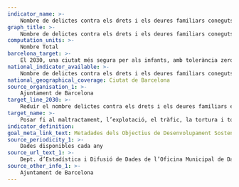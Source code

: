 ```yaml
---
indicator_name: >-
    Nombre de delictes contra els drets i els deures familiars coneguts pels cossos policials
graph_title: >-
    Nombre de delictes contra els drets i els deures familiars coneguts pels cossos policials
computation_units: >-
    Nombre Total
barcelona_target: >-
    El 2030, una ciutat més segura per als infants, amb tolerància zero cap al maltractament infantil
national_indicator_available: >-
    Nombre de delictes contra els drets i els deures familiars coneguts pels cossos policials
national_geographical_coverage: Ciutat de Barcelona 
source_organisation_1: >-
    Ajuntament de Barcelona
target_line_2030: >-
    Reduir el nombre delictes contra els drets i els deures familiars en un 50%. Valor fita 2030: 87 o menys
target_name: >-
    Posar fi al maltractament, l’explotació, el tràfic, la tortura i totes les formes de violència contra els infants
indicator_definition:
goal_meta_link_text: Metadades dels Objectius de Desenvolupament Sostenible de les Nacions Unides (pdf 894kB)
source_periodicity_1: >-
    Dades disponibles cada any
source_url_text_1: >-
    Dept. d’Estadística i Difusió de Dades de l’Oficina Municipal de Dades
source_other_info_1: >-
    Ajuntament de Barcelona
---
```

